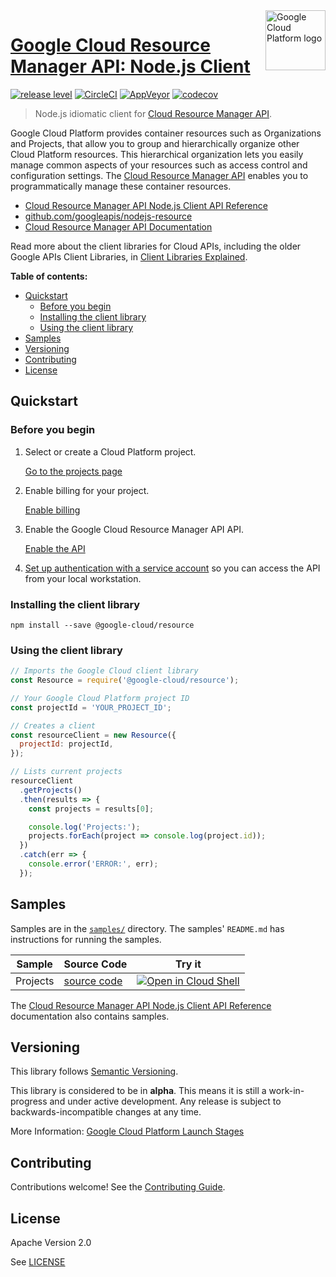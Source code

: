<img src="https://avatars2.githubusercontent.com/u/2810941?v=3&s=96" alt="Google Cloud Platform logo" title="Google Cloud Platform" align="right" height="96" width="96"/>

# [Google Cloud Resource Manager API: Node.js Client](https://github.com/googleapis/nodejs-resource)

[![release level](https://img.shields.io/badge/release%20level-alpha-orange.svg?style&#x3D;flat)](https://cloud.google.com/terms/launch-stages)
[![CircleCI](https://img.shields.io/circleci/project/github/googleapis/nodejs-resource.svg?style=flat)](https://circleci.com/gh/googleapis/nodejs-resource)
[![AppVeyor](https://ci.appveyor.com/api/projects/status/github/googleapis/nodejs-resource?branch=master&svg=true)](https://ci.appveyor.com/project/googleapis/nodejs-resource)
[![codecov](https://img.shields.io/codecov/c/github/googleapis/nodejs-resource/master.svg?style=flat)](https://codecov.io/gh/googleapis/nodejs-resource)

> Node.js idiomatic client for [Cloud Resource Manager API][product-docs].

Google Cloud Platform provides container resources such as Organizations and Projects, that allow you to group and hierarchically organize other Cloud Platform resources. This hierarchical organization lets you easily manage common aspects of your resources such as access control and configuration settings. The [Cloud Resource Manager API](https://cloud.google.com/resource-manager/docs/) enables you to programmatically manage these container resources.


* [Cloud Resource Manager API Node.js Client API Reference][client-docs]
* [github.com/googleapis/nodejs-resource](https://github.com/googleapis/nodejs-resource)
* [Cloud Resource Manager API Documentation][product-docs]

Read more about the client libraries for Cloud APIs, including the older
Google APIs Client Libraries, in [Client Libraries Explained][explained].

[explained]: https://cloud.google.com/apis/docs/client-libraries-explained

**Table of contents:**

* [Quickstart](#quickstart)
  * [Before you begin](#before-you-begin)
  * [Installing the client library](#installing-the-client-library)
  * [Using the client library](#using-the-client-library)
* [Samples](#samples)
* [Versioning](#versioning)
* [Contributing](#contributing)
* [License](#license)

## Quickstart

### Before you begin

1.  Select or create a Cloud Platform project.

    [Go to the projects page][projects]

1.  Enable billing for your project.

    [Enable billing][billing]

1.  Enable the Google Cloud Resource Manager API API.

    [Enable the API][enable_api]

1.  [Set up authentication with a service account][auth] so you can access the
    API from your local workstation.

[projects]: https://console.cloud.google.com/project
[billing]: https://support.google.com/cloud/answer/6293499#enable-billing
[enable_api]: https://console.cloud.google.com/flows/enableapi?apiid=cloudresourcemanager.googleapis.com
[auth]: https://cloud.google.com/docs/authentication/getting-started

### Installing the client library

    npm install --save @google-cloud/resource

### Using the client library

```javascript
// Imports the Google Cloud client library
const Resource = require('@google-cloud/resource');

// Your Google Cloud Platform project ID
const projectId = 'YOUR_PROJECT_ID';

// Creates a client
const resourceClient = new Resource({
  projectId: projectId,
});

// Lists current projects
resourceClient
  .getProjects()
  .then(results => {
    const projects = results[0];

    console.log('Projects:');
    projects.forEach(project => console.log(project.id));
  })
  .catch(err => {
    console.error('ERROR:', err);
  });
```

## Samples

Samples are in the [`samples/`](https://github.com/googleapis/nodejs-resource/tree/master/samples) directory. The samples' `README.md`
has instructions for running the samples.

| Sample                      | Source Code                       | Try it |
| --------------------------- | --------------------------------- | ------ |
| Projects | [source code](https://github.com/googleapis/nodejs-resource/blob/master/samples/projects.js) | [![Open in Cloud Shell][shell_img]](https://console.cloud.google.com/cloudshell/open?git_repo=https://github.com/googleapis/nodejs-resource&page=editor&open_in_editor=samples/projects.js,samples/README.md) |

The [Cloud Resource Manager API Node.js Client API Reference][client-docs] documentation
also contains samples.

## Versioning

This library follows [Semantic Versioning](http://semver.org/).

This library is considered to be in **alpha**. This means it is still a
work-in-progress and under active development. Any release is subject to
backwards-incompatible changes at any time.

More Information: [Google Cloud Platform Launch Stages][launch_stages]

[launch_stages]: https://cloud.google.com/terms/launch-stages

## Contributing

Contributions welcome! See the [Contributing Guide](https://github.com/googleapis/nodejs-resource/blob/master/.github/CONTRIBUTING.md).

## License

Apache Version 2.0

See [LICENSE](https://github.com/googleapis/nodejs-resource/blob/master/LICENSE)

[client-docs]: https://cloud.google.com/nodejs/docs/reference/resource/latest/
[product-docs]: https://cloud.google.com/resource-manager/docs/
[shell_img]: //gstatic.com/cloudssh/images/open-btn.png
